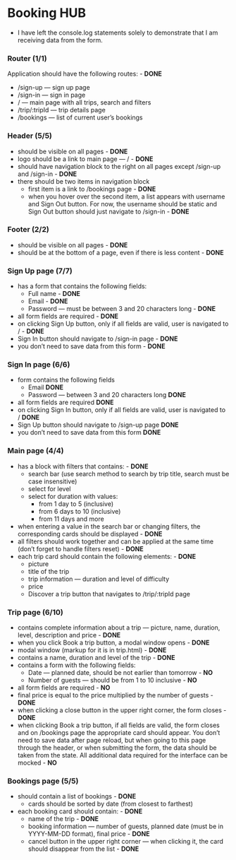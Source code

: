 # Booking HUB

- I have left the console.log statements solely to demonstrate that I am receiving data from the form.

### Router (1/1)

Application should have the following routes: - **DONE**
- /sign-up — sign up page
- /sign-in — sign in page
- / — main page with all trips, search and filters
- /trip/:tripId — trip details page
- /bookings — list of current user’s bookings

### Header (5/5)

- should be visible on all pages - **DONE**
- logo should be a link to main page — / - **DONE**
- should have navigation block to the right on all pages except /sign-up and /sign-in - **DONE**
- there should be two items in navigation block
  - first item is a link to /bookings page - **DONE**
  - when you hover over the second item, a list appears with username and Sign Out button. For now, the username should be static and Sign Out button should just navigate to /sign-in - **DONE**

### Footer (2/2)
- should be visible on all pages - **DONE**
- should be at the bottom of a page, even if there is less content - **DONE**

### Sign Up page (7/7)
- has a form that contains the following fields:
  - Full name - **DONE**
  - Email - **DONE**
  - Password — must be between 3 and 20 characters long - **DONE**
- all form fields are required - **DONE**
- on clicking Sign Up button, only if all fields are valid, user is navigated to / - **DONE**
- Sign In button should navigate to /sign-in page - **DONE**
- you don’t need to save data from this form - **DONE**

### Sign In page (6/6)

- form contains the following fields
  - Email **DONE**
  - Password — between 3 and 20 characters long **DONE**
- all form fields are required **DONE**
- on clicking Sign In button, only if all fields are valid, user is navigated to / **DONE**
- Sign Up button should navigate to /sign-up page **DONE**
- you don’t need to save data from this form **DONE**

### Main page (4/4)

- has a block with filters that contains: - **DONE**
  - search bar (use search method to search by trip title, search must be case insensitive) 
  - select for level
  - select for duration with values:
     - from 1 day to 5 (inclusive)
     - from 6 days to 10 (inclusive)
     - from 11 days and more
- when entering a value in the search bar or changing filters, the corresponding cards should be displayed - **DONE**
- all filters should work together and can be applied at the same time (don’t forget to handle filters reset) - **DONE**
- each trip card should contain the following elements: - **DONE**
  - picture
  - title of the trip
  - trip information — duration and level of difficulty
  - price
  - Discover a trip button that navigates to /trip/:tripId page

### Trip page (6/10)

- contains complete information about a trip — picture, name, duration, level, description and price - **DONE**
- when you click Book a trip button, a modal window opens - **DONE**
- modal window (markup for it is in trip.html) - **DONE**
- contains a name, duration and level of the trip - **DONE**
- contains a form with the following fields:
  - Date — planned date, should be not earlier than tomorrow - **NO**
  - Number of guests — should be from 1 to 10 inclusive - **NO**
- all form fields are required - **NO**
- final price is equal to the price multiplied by the number of guests - **DONE**
- when clicking a close button in the upper right corner, the form closes - **DONE**
- when clicking Book a trip button, if all fields are valid, the form closes and on /bookings page the appropriate card should appear. You don’t need to save data after page reload, but when going to this page through the header, or when submitting the form, the data should be taken from the state. All additional data required for the interface can be mocked - **NO**

### Bookings page (5/5)

- should contain a list of bookings - **DONE**
  - cards should be sorted by date (from closest to farthest)
- each booking card should contain: - **DONE**
  - name of the trip - **DONE**
  - booking information — number of guests, planned date (must be in YYYY-MM-DD format), final price - **DONE**
  - cancel button in the upper right corner — when clicking it, the card should disappear from the list - **DONE**